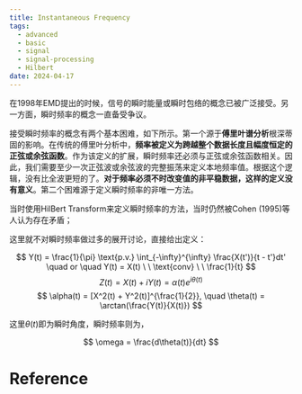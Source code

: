 ```yaml
---
title: Instantaneous Frequency
tags:
  - advanced
  - basic
  - signal
  - signal-processing
  - Hilbert
date: 2024-04-17
---
```

在1998年EMD提出的时候，信号的瞬时能量或瞬时包络的概念已被广泛接受。另一方面，瞬时频率的概念一直备受争议。

接受瞬时频率的概念有两个基本困难，如下所示。第一个源于**傅里叶谱分析**根深蒂固的影响。在传统的傅里叶分析中，**频率被定义为跨越整个数据长度且幅度恒定的正弦或余弦函数**。作为该定义的扩展，瞬时频率还必须与正弦或余弦函数相关。因此，我们需要至少一次正弦波或余弦波的完整振荡来定义本地频率值。根据这个逻辑，没有比全波更短的了。**对于频率必须不时改变值的非平稳数据，这样的定义没有意义**。第二个困难源于定义瞬时频率的非唯一方法。

当时使用HilBert Transform来定义瞬时频率的方法，当时仍然被Cohen (1995)等人认为存在矛盾；

这里就不对瞬时频率做过多的展开讨论，直接给出定义：

$$
Y(t) = \frac{1}{\pi} \text{p.v.} \int_{-\infty}^{\infty} \frac{X(t')}{t - t'}dt' \quad or \quad Y(t) = X(t) \ \ \text{conv} \ \ \frac{1}{t}
$$
$$
Z(t) = X(t) + iY(t) = \alpha(t)e^{i\theta(t)}
$$
$$
\alpha(t) = [X^2(t) + Y^2(t)]^{\frac{1}{2}}, \quad \theta(t) = \arctan(\frac{Y(t)}{X(t)})
$$

这里$\theta(t)$即为瞬时角度，瞬时频率则为，

$$
\omega = \frac{d\theta(t)}{dt}
$$



# Reference

